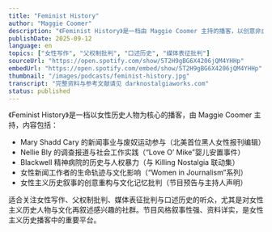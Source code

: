```yaml
---
title: "Feminist History"
author: "Maggie Coomer"
description: "《Feminist History》是一档由 Maggie Coomer 主持的播客，以创意非虚构叙事方式讲述女性历史人物的生命轨迹，聚焦那些挑战规范、推动性别平等的女性。节目内容涵盖新闻女性先驱、精神病院人权史、婴儿安置争议与黑人女性报刊编辑等议题，强调历史再叙述与文化记忆的交织。Spotify 评分为 4.9（7 条评论），为女性主义历史播客中的代表作品。"
publishDate: 2025-09-12
language: en
topics: ["女性写作", "父权制批判", "口述历史", "媒体表征批判"]
sourceUrl: "https://open.spotify.com/show/5T2H9gBG6X4206jQM4YHHp"
embedUrl: "https://open.spotify.com/embed/show/5T2H9gBG6X4206jQM4YHHp"
thumbnail: "/images/podcasts/feminist-history.jpg"
transcript: "完整资料与参考文献请见 darknostalgiaworks.com"
status: published
---
```


《Feminist History》是一档以女性历史人物为核心的播客，由 Maggie Coomer 主持，内容包括：

- Mary Shadd Cary 的新闻事业与废奴运动参与（北美首位黑人女性报刊编辑）
- Nellie Bly 的调查报道与社会工作实践（“Love O’ Mike”婴儿安置事件）
- Blackwell 精神病院的历史与人权暴力（与 Killing Nostalgia 联动集）
- 女性新闻工作者的生命轨迹与文化影响（“Women in Journalism”系列）
- 女性主义历史叙事的创意重构与文化记忆批判（节目预告与主持人声明）

适合关注女性写作、父权制批判、媒体表征批判与口述历史的听众，尤其是对女性主义历史人物与文化再叙述感兴趣的社群。节目风格叙事性强、资料详实，是女性主义历史播客中的重要平台。
